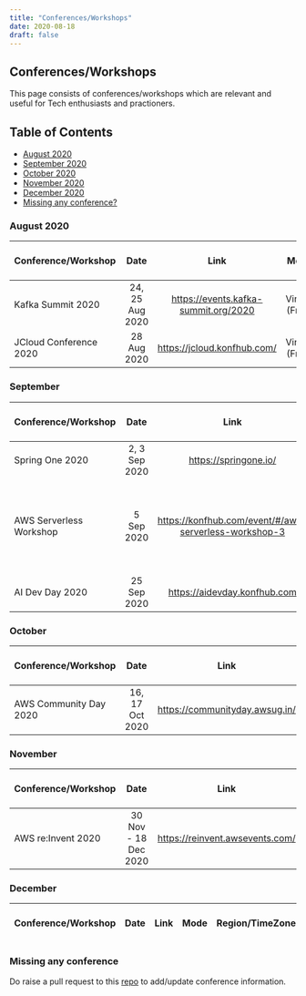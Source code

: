 ```yaml
---
title: "Conferences/Workshops"
date: 2020-08-18
draft: false
---
```

## Conferences/Workshops
This page consists of conferences/workshops which are relevant and useful for Tech enthusiasts and practioners.

## Table of Contents
- [August 2020](#august-2020)
- [September 2020](#september-2020)
- [October 2020](#october-2020)
- [November 2020](#november-2020)
- [December 2020](#december-2020)
- [Missing any conference?](#missing-any-conference)

### August 2020
| Conference/Workshop         | Date            | Link  | Mode | Region/TimeZone  | Call For Papers | Comments
| -------------               |:---------------:|:-----:|:----:|:---------:|:-------:| -------:|
| Kafka Summit 2020           | 24, 25 Aug 2020 | https://events.kafka-summit.org/2020 | Virtual (Free) | PST | Closed | |
| JCloud Conference 2020      | 28 Aug 2020     | https://jcloud.konfhub.com/ | Virtual (Free) | India (IST) | Closed | |

### September
| Conference/Workshop         | Date            | Link  | Mode | Region/TimeZone  | Call For Papers | Comments
| -------------               |:---------------:|:-----:|:----:|:---------:|:-------:| -------:|
| Spring One 2020             | 2, 3 Sep 2020   | https://springone.io/ | Virtual (Free) | PST | Closed | |
| AWS Serverless Workshop     | 5 Sep 2020      | https://konfhub.com/event/#/aws-serverless-workshop-3 | Virtual (Free) - Rs 200/- refundable for attendees after the workshop | India (IST) | Closed | |
| AI Dev Day 2020             | 25 Sep 2020     | https://aidevday.konfhub.com | Virtual (Free) | India (IST) | Closed | |


### October
| Conference/Workshop         | Date            | Link  | Mode | Region/TimeZone  | Call For Papers | Comments
| -------------               |:---------------:|:-----:|:----:|:---------:|:-------:| -------:|
| AWS Community Day 2020      | 16, 17 Oct 2020 | https://communityday.awsug.in/ | Virtual (Free) | India (IST) | Closed | |

### November
| Conference/Workshop         | Date            | Link  | Mode | Region/TimeZone  | Call For Papers | Comments
| -------------               |:---------------:|:-----:|:----:|:---------:|:-------:| -------:|
| AWS re:Invent 2020          | 30 Nov - 18 Dec 2020   | https://reinvent.awsevents.com/ | Virtual (Free) | PST | Closed | |

### December
| Conference/Workshop         | Date            | Link  | Mode | Region/TimeZone  | Call For Papers | Comments
| -------------               |:---------------:|:-----:|:----:|:---------:|:-------:| -------:|

### Missing any conference
Do raise a pull request to this [repo](https://github.com/TechPrimers/techprimers.github.io/tree/master/content/conferences) to add/update conference information.
